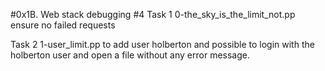 #0x1B. Web stack debugging #4
Task 1 
0-the_sky_is_the_limit_not.pp  ensure no failed requests

Task 2
1-user_limit.pp to add user holberton and possible to login with the holberton user and open a file without any error message.
